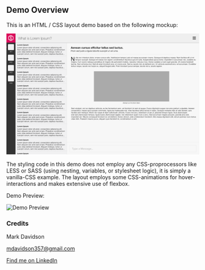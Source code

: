 ## Demo Overview

This is an HTML / CSS layout demo based on the following mockup:

![CSS Challenge](img/css_challenge.png?raw=true)

The styling code in this demo does not employ any CSS-proprocessors like LESS or SASS (using nesting, variables, or stylesheet logic), it is simply a vanilla-CSS example. The layout employs some CSS-animations for hover-interactions and makes extensive use of flexbox.

Demo Preview:

![Demo Preview](img/css_challenge_preview.gif?raw=true)

### Credits

Mark Davidson

[mdavidson357@gmail.com](mailto:mdavidson357@gmail.com)

[Find me on LinkedIn](https://www.linkedin.com/in/mark-davidson-50202116/)